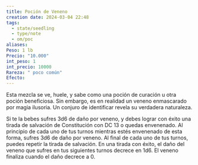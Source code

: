 ```yaml
---
title: Poción de Veneno
creation date: 2024-03-04 22:48
tags:
  - state/seedling
  - type/note
  - om/poc
aliases: 
Peso: 1 lb
Precio: "10.000"
int_peso: 1
int_precio: 10000
Rareza: " poco común"
Efecto:
---
```

Esta mezcla se ve, huele, y sabe como una poción de curación u otra poción beneficiosa. Sin embargo, es en realidad un veneno enmascarado por magia ilusoria. Un conjuro de identificar revela su verdadera naturaleza.

Si te la bebes sufres 3d6 de daño por veneno, y debes lograr con éxito una tirada de salvación de Constitución con DC 13 o quedas envenenado. Al principio de cada uno de tus turnos mientras estés envenenado de esta forma, sufres 3d6 de daño por veneno. Al final de cada uno de tus turnos, puedes repetir la tirada de salvación. En una tirada con éxito, el daño del veneno que sufres en tus siguientes turnos decrece en 1d6. El veneno finaliza cuando el daño decrece a 0.
